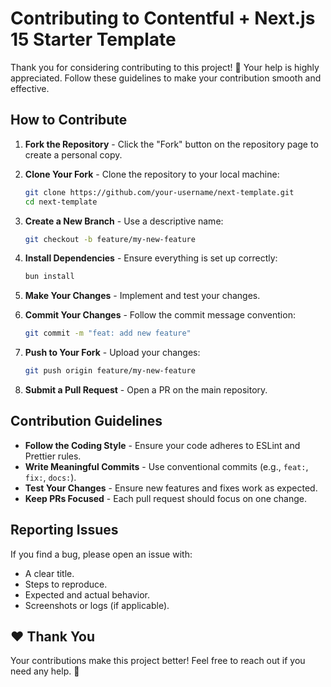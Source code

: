 # Contributing to Contentful + Next.js 15 Starter Template

Thank you for considering contributing to this project! 🚀 Your help is highly appreciated. Follow these guidelines to make your contribution smooth and effective.

## How to Contribute

1. **Fork the Repository** - Click the "Fork" button on the repository page to create a personal copy.
2. **Clone Your Fork** - Clone the repository to your local machine:

   ```sh
   git clone https://github.com/your-username/next-template.git
   cd next-template
   ```

3. **Create a New Branch** - Use a descriptive name:

   ```sh
   git checkout -b feature/my-new-feature
   ```

4. **Install Dependencies** - Ensure everything is set up correctly:

   ```sh
   bun install
   ```

5. **Make Your Changes** - Implement and test your changes.
6. **Commit Your Changes** - Follow the commit message convention:

   ```sh
   git commit -m "feat: add new feature"
   ```

7. **Push to Your Fork** - Upload your changes:

   ```sh
   git push origin feature/my-new-feature
   ```

8. **Submit a Pull Request** - Open a PR on the main repository.

## Contribution Guidelines

- **Follow the Coding Style** - Ensure your code adheres to ESLint and Prettier rules.
- **Write Meaningful Commits** - Use conventional commits (e.g., `feat:`, `fix:`, `docs:`).
- **Test Your Changes** - Ensure new features and fixes work as expected.
- **Keep PRs Focused** - Each pull request should focus on one change.

## Reporting Issues

If you find a bug, please open an issue with:

- A clear title.
- Steps to reproduce.
- Expected and actual behavior.
- Screenshots or logs (if applicable).

## ❤️ Thank You

Your contributions make this project better! Feel free to reach out if you need any help. 🚀
